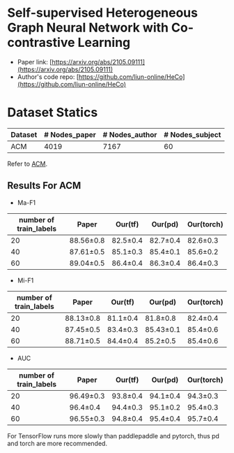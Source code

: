 # Self-supervised Heterogeneous Graph Neural Network with Co-contrastive Learning

- Paper link: [https://arxiv.org/abs/2105.09111](https://arxiv.org/abs/2105.09111)
- Author's code repo: [https://github.com/liun-online/HeCo](https://github.com/liun-online/HeCo)

# Dataset Statics
| Dataset  | # Nodes_paper | # Nodes_author | # Nodes_subject |
|----------|---------------|----------------|-----------------|
| ACM      | 4019          | 7167           | 60              |

Refer to [ACM](https://github.com/AndyJZhao/NSHE/tree/master/data/acm).

Results For ACM
-------
- Ma-F1

| number of train_labels  | Paper    | Our(tf)  | Our(pd)  | Our(torch) |
|-------------------------|----------|----------|----------|------------|
|    20                   | 88.56±0.8| 82.5±0.4 | 82.7±0.4 | 82.6±0.3   |
|    40                   | 87.61±0.5| 85.1±0.3 | 85.4±0.1 | 85.6±0.2   |
|    60                   | 89.04±0.5| 86.4±0.4 | 86.3±0.4 | 86.4±0.3   |

- Mi-F1

| number of train_labels  | Paper    | Our(tf)  | Our(pd)  | Our(torch) |
|-------------------------|----------|----------|----------|------------|
|    20                   | 88.13±0.8| 81.1±0.4 | 81.8±0.8 | 82.4±0.4   |
|    40                   | 87.45±0.5| 83.4±0.3 | 85.43±0.1| 85.4±0.6   |
|    60                   | 88.71±0.5| 84.4±0.4 | 85.2±0.5 | 85.4±0.6   |


- AUC

| number of train_labels  | Paper    | Our(tf)  | Our(pd)  | Our(torch) |
|-------------------------|----------|----------|----------|------------|
|    20                   | 96.49±0.3| 93.8±0.4 | 94.1±0.4 | 94.3±0.3   |
|    40                   | 96.4±0.4 | 94.4±0.3 | 95.1±0.2 | 95.4±0.3   |
|    60                   | 96.55±0.3| 94.8±0.4 | 95.4±0.4 | 95.7±0.4   |

For TensorFlow runs more slowly than paddlepaddle and pytorch, thus pd and torch are more recommended.
